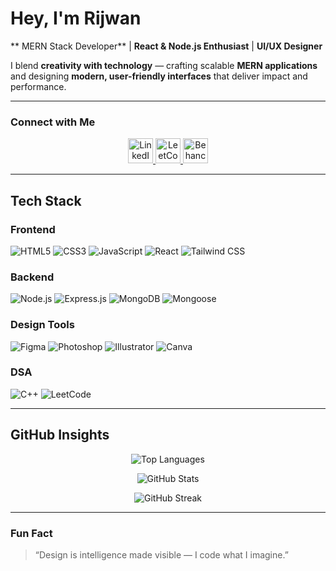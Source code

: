 # Hey, I'm Rijwan  

** MERN Stack Developer** |  **React & Node.js Enthusiast** |  **UI/UX Designer**

I blend **creativity with technology** — crafting scalable **MERN applications** and designing **modern, user-friendly interfaces** that deliver impact and performance.

---

###  Connect with Me  
<p align="center">
  <a href="https://www.linkedin.com/in/rijwanln/" target="_blank">
    <img src="https://cdn.jsdelivr.net/gh/devicons/devicon/icons/linkedin/linkedin-original.svg" alt="LinkedIn" height="40" width="40"/>
  </a>
  <a href="https://leetcode.com/u/__rijwan/" target="_blank">
    <img src="https://upload.wikimedia.org/wikipedia/commons/1/19/LeetCode_logo_black.png" alt="LeetCode" height="40" width="40"/>
  </a>
  <a href="https://www.behance.net/rijwanhusain" target="_blank">
    <img src="https://img.shields.io/badge/Behance-0057FF?style=for-the-badge&logo=behance&logoColor=white" alt="Behance" height="40"/>
  </a>
</p>

---

##  Tech Stack  

###  Frontend  
![HTML5](https://img.shields.io/badge/HTML5-%23E34F26?style=for-the-badge&logo=html5&logoColor=white)
![CSS3](https://img.shields.io/badge/CSS3-%231572B6?style=for-the-badge&logo=css3&logoColor=white)
![JavaScript](https://img.shields.io/badge/JavaScript-%23F7DF1E?style=for-the-badge&logo=javascript&logoColor=black)
![React](https://img.shields.io/badge/React-%2361DAFB?style=for-the-badge&logo=react&logoColor=black)
![Tailwind CSS](https://img.shields.io/badge/Tailwind_CSS-%2306B6D4?style=for-the-badge&logo=tailwindcss&logoColor=white)

### Backend  
![Node.js](https://img.shields.io/badge/Node.js-%23339933?style=for-the-badge&logo=node.js&logoColor=white)
![Express.js](https://img.shields.io/badge/Express.js-%23404d59?style=for-the-badge&logo=express&logoColor=white)
![MongoDB](https://img.shields.io/badge/MongoDB-%2347A248?style=for-the-badge&logo=mongodb&logoColor=white)
![Mongoose](https://img.shields.io/badge/Mongoose-%23880000?style=for-the-badge&logo=mongoose&logoColor=white)

### Design Tools  
![Figma](https://img.shields.io/badge/Figma-%23F24E1E?style=for-the-badge&logo=figma&logoColor=white)
![Photoshop](https://img.shields.io/badge/Photoshop-%231876E7?style=for-the-badge&logo=adobe-photoshop&logoColor=white)
![Illustrator](https://img.shields.io/badge/Illustrator-%23FF9A00?style=for-the-badge&logo=adobe-illustrator&logoColor=white)
![Canva](https://img.shields.io/badge/Canva-%2300C4CC?style=for-the-badge&logo=canva&logoColor=white)

###  DSA  
![C++](https://img.shields.io/badge/C++-%2300599C?style=for-the-badge&logo=c%2B%2B&logoColor=white)
![LeetCode](https://img.shields.io/badge/LeetCode-FFA116?style=for-the-badge&logo=leetcode&logoColor=black)

---

##  GitHub Insights  
<p align="center">
  <img src="https://github-readme-stats.vercel.app/api/top-langs?username=rijwanofficials&show_icons=true&locale=en&layout=compact&theme=dracula" alt="Top Languages" />
</p>

<p align="center">
  <img src="https://github-readme-stats.vercel.app/api?username=rijwanofficials&show_icons=true&theme=dracula" alt="GitHub Stats" />
</p>

<p align="center">
  <img src="https://github-readme-streak-stats.herokuapp.com?user=rijwanofficials&theme=dracula" alt="GitHub Streak" />
</p>


---

###  Fun Fact  
> “Design is intelligence made visible — I code what I imagine.”  
